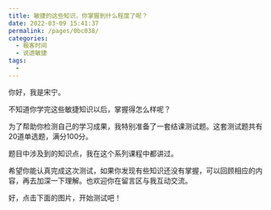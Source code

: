 ```yaml
---
title: 敏捷的这些知识，你掌握到什么程度了呢？
date: 2022-03-09 15:41:37
permalink: /pages/0bc038/
categories:
  - 极客时间
  - 说透敏捷
tags:
  - 
---
```

<p>你好，我是宋宁。</p><p>不知道你学完这些敏捷知识以后，掌握得怎么样呢？</p><p>为了帮助你检测自己的学习成果，我特别准备了一套结课测试题。这套测试题共有20道单选题，满分100分。</p><p>题目中涉及到的知识点，我在这个系列课程中都讲过。</p><p>希望你能认真完成这次测试，如果你发现有些知识还没有掌握，可以回顾相应的内容，再去加深一下理解。也欢迎你在留言区与我互动交流。</p><p>好，点击下面的图片，开始测试吧！</p><p><a href="http://time.geekbang.org/quiz/intro?act_id=160&exam_id=357"><img src="https://static001.geekbang.org/resource/image/28/a4/28d1be62669b4f3cc01c36466bf811a4.png?wh=1142*201" alt=""></a></p><!-- [[[read_end]]] -->